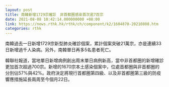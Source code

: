```yaml
---
layout: post
title: 南韓新增1729宗確診　非首都圈感染首次逾7百宗
date: 2021-08-08 10:42:14.000000000 +08:00
link: https://news.rthk.hk/rthk/ch/component/k2/1604870-20210808.htm
categories: rthk
---
```


南韓過去一日新增1729宗新型肺炎確診個案，累計個案突破21萬宗，亦是連續33日新增過千人染病。另外，南韓單日再多5名患者死亡。

韓聯社報道，當地單日新增病例創出周末單日病例新高，當中非首都圈的新增確診更加首次超過700宗。新增的1670宗本土感染個案中，位處首都圈與非首都圈的分別佔57%與42%。政府決定將現行首都圈第四級、以及非首都圈第三級的防疫響應措施延長兩周至今個月22日。
